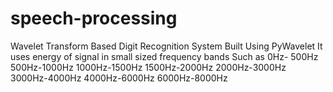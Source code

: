 # speech-processing
Wavelet Transform Based Digit Recognition System 
Built Using PyWavelet
It uses energy of signal in small sized frequency bands 
Such as
0Hz- 500Hz
500Hz-1000Hz
1000Hz-1500Hz
1500Hz-2000Hz
2000Hz-3000Hz
3000Hz-4000Hz
4000Hz-6000Hz
6000Hz-8000Hz
